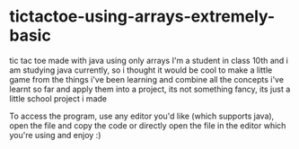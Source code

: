 # tictactoe-using-arrays-extremely-basic
tic tac toe made with java using only arrays
 I'm a student in class 10th and i am studying java currently, so i thought it would be cool to make a little game from the things i've been learning and combine all the concepts i've learnt so far and apply them into a project, its not something fancy, its just a little school project i made

To access the program, use any editor you'd like (which supports java), open the file and copy the code or directly open the file in the editor which you're using and enjoy :)
